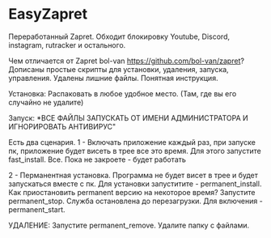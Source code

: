 # EasyZapret
Переработанный Zapret.
Обходит блокировку Youtube, Discord, instagram, rutracker и остального.

Чем отличается от Zapret bol-van https://github.com/bol-van/zapret?
Дописаны простые скрипты для установки, удаления, запуска, управления. Удалены лишние файлы. Понятная инструкция.

Установка:
Распаковать в любое удобное место. (Там, где вы его случайно не удалите)

Запуск:
*ВСЕ ФАЙЛЫ ЗАПУСКАТЬ ОТ ИМЕНИ АДМИНИСТРАТОРА И ИГНОРИРОВАТЬ АНТИВИРУС"

Есть два сценария.
1 - Включать приложение каждый раз, при запуске пк, приложение будет висеть в трее все это время. Для этого запустите fast_install. Все. Пока не закроете - будет работать

2 - Перманентная установка. Программа не будет висет в трее и будет запускаться вместе с пк. Для установки запуститите - permanent_install. 
    Как приостановить permanent версию на некоторое время? Запустите permanent_stop. Служба остановлена до перезагрузки. Для включения - permanent_start.

УДАЛЕНИЕ:
Запустите permanent_remove. Удалите папку с файлами.
